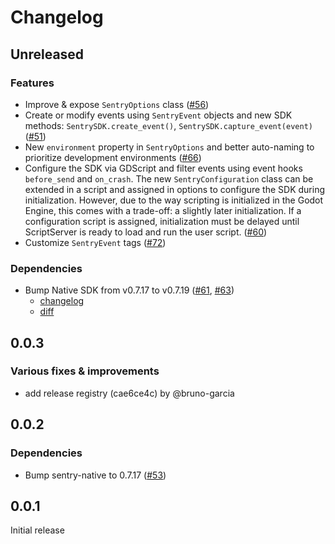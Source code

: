 # Changelog

## Unreleased

### Features

- Improve & expose `SentryOptions` class ([#56](https://github.com/getsentry/sentry-godot/pull/56))
- Create or modify events using `SentryEvent` objects and new SDK methods: `SentrySDK.create_event()`, `SentrySDK.capture_event(event)` ([#51](https://github.com/getsentry/sentry-godot/pull/51))
- New `environment` property in `SentryOptions` and better auto-naming to prioritize development environments ([#66](https://github.com/getsentry/sentry-godot/pull/66))
- Configure the SDK via GDScript and filter events using event hooks `before_send` and `on_crash`. The new `SentryConfiguration` class can be extended in a script and assigned in options to configure the SDK during initialization. However, due to the way scripting is initialized in the Godot Engine, this comes with a trade-off: a slightly later initialization. If a configuration script is assigned, initialization must be delayed until ScriptServer is ready to load and run the user script. ([#60](https://github.com/getsentry/sentry-godot/pull/60))
- Customize `SentryEvent` tags ([#72](https://github.com/getsentry/sentry-godot/pull/72))

### Dependencies

- Bump Native SDK from v0.7.17 to v0.7.19 ([#61](https://github.com/getsentry/sentry-godot/pull/61), [#63](https://github.com/getsentry/sentry-godot/pull/63))
  - [changelog](https://github.com/getsentry/sentry-native/blob/master/CHANGELOG.md#0719)
  - [diff](https://github.com/getsentry/sentry-native/compare/0.7.17...0.7.19)

## 0.0.3

### Various fixes & improvements

- add release registry (cae6ce4c) by @bruno-garcia

## 0.0.2

### Dependencies

- Bump sentry-native to 0.7.17 ([#53](https://github.com/getsentry/sentry-godot/pull/53))

## 0.0.1

Initial release

